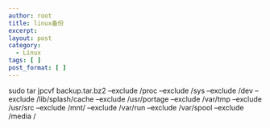 ```yaml
---
author: root
title: linux备份
excerpt:
layout: post
category:
  - Linux
tags: [ ]
post_format: [ ]
---
```

sudo tar jpcvf backup.tar.bz2 –exclude /proc –exclude /sys –exclude /dev –exclude /lib/splash/cache –exclude /usr/portage –exclude /var/tmp –exclude /usr/src –exclude /mnt/ –exclude /var/run –exclude /var/spool –exclude /media /